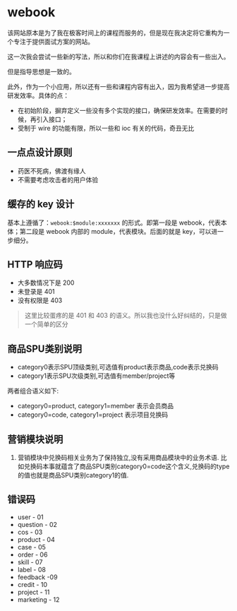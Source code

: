 # webook

该网站原本是为了我在极客时间上的课程而服务的，但是现在我决定将它重构为一个专注于提供面试方案的网站。

这一次我会尝试一些新的写法，所以和你们在我课程上讲述的内容会有一些出入。

但是指导思想是一致的。

此外，作为一个小应用，所以还有一些和课程内容有出入，因为我希望进一步提高研发效率。具体的点：
- 在初始阶段，摒弃定义一些没有多个实现的接口，确保研发效率。在需要的时候，再引入接口；
- 受制于 wire 的功能有限，所以一些和 ioc 有关的代码，奇丑无比

## 一点点设计原则
- 药医不死病，佛渡有缘人
- 不需要考虑攻击者的用户体验

## 缓存的 key 设计
基本上遵循了：`webook:$module:xxxxxxx` 的形式。即第一段是 webook，代表本体；第二段是 webook 内部的 module，代表模块。后面的就是 key，可以进一步细分。

## HTTP 响应码
- 大多数情况下是 200
- 未登录是 401
- 没有权限是 403

> 这里比较蛋疼的是 401 和 403 的语义。所以我也没什么好纠结的，只是做一个简单的区分

## 商品SPU类别说明
- category0表示SPU顶级类别,可选值有product表示商品,code表示兑换码
- category1表示SPU次级类别,可选值有member/project等

两者组合语义如下:
- category0=product, category1=member 表示会员商品
- category0=code, category1=project 表示项目兑换码

## 营销模块说明

1. 营销模块中兑换码相关业务为了保持独立,没有采用商品模块中的业务术语. 比如兑换码本事就蕴含了商品SPU类别category0=code这个含义,兑换码的type的值也就是商品SPU类别category1的值.

## 错误码
- user - 01
- question - 02
- cos - 03
- product - 04
- case - 05
- order - 06
- skill - 07
- label - 08
- feedback -09
- credit - 10
- project - 11
- marketing - 12
